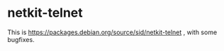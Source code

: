 netkit-telnet
=============

This is https://packages.debian.org/source/sid/netkit-telnet , with some
bugfixes.


